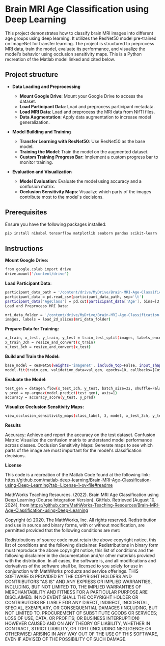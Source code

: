 # Brain MRI Age Classification using Deep Learning

This project demonstrates how to classify brain MRI images into different age groups using deep learning. It utilizes the ResNet50 model pre-trained on ImageNet for transfer learning. The project is structured to preprocess MRI data, train the model, evaluate its performance, and visualize the model's behavior using occlusion sensitivity maps. This is a Python recreation of the Matlab model linked and cited below. 

## Project structure

- **Data Loading and Preprocessing**
  - **Mount Google Drive**: Mount your Google Drive to access the dataset.
  - **Load Participant Data**: Load and preprocess participant metadata.
  - **Load MRI Data**: Load and preprocess the MRI data from NIfTI files.
  - **Data Augmentation**: Apply data augmentation to increase model generalization.

- **Model Building and Training**
  - **Transfer Learning with ResNet50**: Use ResNet50 as the base model.
  - **Training the Model**: Train the model on the augmented dataset.
  - **Custom Training Progress Bar**: Implement a custom progress bar to monitor training.

- **Evaluation and Visualization**
  - **Model Evaluation**: Evaluate the model using accuracy and a confusion matrix.
  - **Occlusion Sensitivity Maps**: Visualize which parts of the images contribute most to the model's decisions.

## Prerequisites

Ensure you have the following packages installed:

```bash
pip install nibabel tensorflow matplotlib seaborn pandas scikit-learn
```

## Instructions
**Mount Google Drive:**

```bash
from google.colab import drive
drive.mount('/content/drive')
```

**Load Participant Data:**
```bash
participant_data_path = '/content/drive/MyDrive/Brain-MRI-Age-Classification-using-Deep-Learning/ds000228-1.1.0-subset/derivatives/participants.tsv'
participant_data = pd.read_csv(participant_data_path, sep='\t')
participant_data['AgeClass'] = pd.cut(participant_data['Age'], bins=[3, 6, 13, np.inf], labels=['Ages3-5', 'Ages7-12', 'Adults'])
Load and Preprocess MRI Data:
```

```bash
mri_data_folder = '/content/drive/MyDrive/Brain-MRI-Age-Classification-using-Deep-Learning/ds000228-1.1.0-subset/derivatives/preprocessed_data'
images, labels = load_2d_slices(mri_data_folder)
```

**Prepare Data for Training:**

```bash
x_train, x_test, y_train, y_test = train_test_split(images, labels_encoded, test_size=0.2, stratify=labels_encoded, random_state=42)
x_train_3ch = resize_and_convert(x_train)
x_test_3ch = resize_and_convert(x_test)
```

**Build and Train the Model:**

```bash
base_model = ResNet50(weights='imagenet', include_top=False, input_shape=(224, 224, 3))
model.fit(train_gen, validation_data=val_gen, epochs=10, callbacks=[CustomProgbar()])
```

**Evaluate the Model:**
```bash
test_gen = datagen.flow(x_test_3ch, y_test, batch_size=32, shuffle=False)
y_pred = np.argmax(model.predict(test_gen), axis=1)
accuracy = accuracy_score(y_test, y_pred)
```

**Visualize Occlusion Sensitivity Maps:**
```bash
view_occlusion_sensitivity_maps(class_label, 3, model, x_test_3ch, y_test, y_pred)
```

**Results**

Accuracy: Achieve and report the accuracy on the test dataset.
Confusion Matrix: Visualize the confusion matrix to understand model performance across classes.
Occlusion Sensitivity Maps: Generate maps to see which parts of the image are most important for the model's classification decisions.

**License**

This code is a recreation of the Matlab Code found at the following link: https://github.com/matlab-deep-learning/Brain-MRI-Age-Classification-using-Deep-Learning?tab=License-1-ov-file#readme

MathWorks Teaching Resources. (2022). Brain MRI Age Classification using Deep Learning (Course Integration Version). GitHub. Retrieved [August 10, 2024], from https://github.com/MathWorks-Teaching-Resources/Brain-MRI-Age-Classification-using-Deep-Learning

Copyright (c) 2020, The MathWorks, Inc. All rights reserved. Redistribution and use in source and binary forms, with or without modification, are permitted provided that the following conditions are met:

Redistributions of source code must retain the above copyright notice, this list of conditions and the following disclaimer.
Redistributions in binary form must reproduce the above copyright notice, this list of conditions and the following disclaimer in the documentation and/or other materials provided with the distribution.
In all cases, the software is, and all modifications and derivatives of the software shall be, licensed to you solely for use in conjunction with MathWorks products and service offerings. THIS SOFTWARE IS PROVIDED BY THE COPYRIGHT HOLDERS AND CONTRIBUTORS "AS IS" AND ANY EXPRESS OR IMPLIED WARRANTIES, INCLUDING, BUT NOT LIMITED TO, THE IMPLIED WARRANTIES OF MERCHANTABILITY AND FITNESS FOR A PARTICULAR PURPOSE ARE DISCLAIMED. IN NO EVENT SHALL THE COPYRIGHT HOLDER OR CONTRIBUTORS BE LIABLE FOR ANY DIRECT, INDIRECT, INCIDENTAL, SPECIAL, EXEMPLARY, OR CONSEQUENTIAL DAMAGES (INCLUDING, BUT NOT LIMITED TO, PROCUREMENT OF SUBSTITUTE GOODS OR SERVICES; LOSS OF USE, DATA, OR PROFITS; OR BUSINESS INTERRUPTION) HOWEVER CAUSED AND ON ANY THEORY OF LIABILITY, WHETHER IN CONTRACT, STRICT LIABILITY, OR TORT (INCLUDING NEGLIGENCE OR OTHERWISE) ARISING IN ANY WAY OUT OF THE USE OF THIS SOFTWARE, EVEN IF ADVISED OF THE POSSIBILITY OF SUCH DAMAGE.


